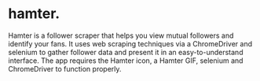 # hamter.
Hamter is a follower scraper that helps you view mutual followers and identify your fans. It uses web scraping techniques via a ChromeDriver and selenium to gather follower data and present it in an easy-to-understand interface. The app requires the Hamter icon, a Hamter GIF, selenium and ChromeDriver to function properly.
